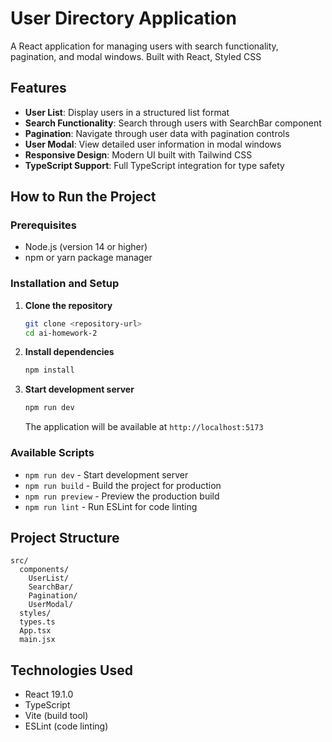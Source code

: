 # User Directory Application

A React application for managing users with search functionality, pagination, and modal windows. Built with React, Styled CSS


## Features

- **User List**: Display users in a structured list format
- **Search Functionality**: Search through users with SearchBar component
- **Pagination**: Navigate through user data with pagination controls
- **User Modal**: View detailed user information in modal windows
- **Responsive Design**: Modern UI built with Tailwind CSS
- **TypeScript Support**: Full TypeScript integration for type safety

## How to Run the Project

### Prerequisites
- Node.js (version 14 or higher)
- npm or yarn package manager

### Installation and Setup

1. **Clone the repository**
   ```bash
   git clone <repository-url>
   cd ai-homework-2
   ```

2. **Install dependencies**
   ```bash
   npm install
   ```

3. **Start development server**
   ```bash
   npm run dev
   ```
   The application will be available at `http://localhost:5173`

### Available Scripts

- `npm run dev` - Start development server
- `npm run build` - Build the project for production
- `npm run preview` - Preview the production build
- `npm run lint` - Run ESLint for code linting

## Project Structure

```
src/
  components/
    UserList/
    SearchBar/
    Pagination/
    UserModal/
  styles/
  types.ts
  App.tsx
  main.jsx
```

## Technologies Used

- React 19.1.0
- TypeScript
- Vite (build tool)
- ESLint (code linting)
